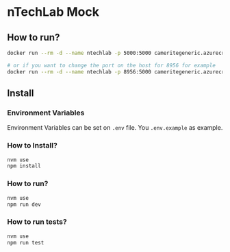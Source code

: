 # nTechLab Mock

## How to run?

```bash
docker run --rm -d --name ntechlab -p 5000:5000 cameritegeneric.azurecr.io/ntechlab-mock

# or if you want to change the port on the host for 8956 for example
docker run --rm -d --name ntechlab -p 8956:5000 cameritegeneric.azurecr.io/ntechlab-mock
```

## Install

### Environment Variables

Environment Variables can be set on `.env` file. You `.env.example` as example.

### How to Install?

```bash
nvm use
npm install
```

### How to run?

```bash
nvm use
npm run dev
```

### How to run tests?

```bash
nvm use
npm run test
```
